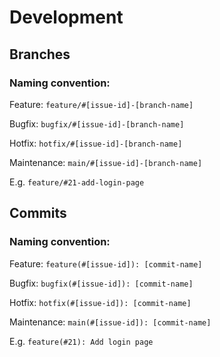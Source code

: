 # Development

## Branches
### Naming convention:

Feature: `feature/#[issue-id]-[branch-name]`

Bugfix: `bugfix/#[issue-id]-[branch-name]`

Hotfix: `hotfix/#[issue-id]-[branch-name]`

Maintenance: `main/#[issue-id]-[branch-name]`

E.g. `feature/#21-add-login-page`

## Commits
### Naming convention:

Feature: `feature(#[issue-id]): [commit-name]`

Bugfix: `bugfix(#[issue-id]): [commit-name]`

Hotfix: `hotfix(#[issue-id]): [commit-name]`

Maintenance: `main(#[issue-id]): [commit-name]`

E.g. `feature(#21): Add login page`

